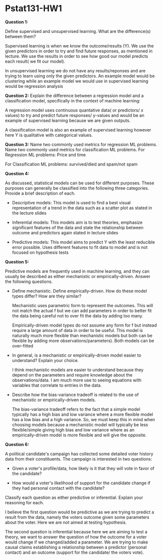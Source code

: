 # Pstat131-HW1

**Question 1:**

Define supervised and unsupervised learning. What are the difference(s) between them?

Supervised learning is when we know the outcome/results (Y). We use the given predictors in order to try and find future responses, as mentioned in lecture. We use the results in order to see how good our model predicts each result( we fit our model).

In unsupervised learning we do not have any results/reponses and are trying to learn using only the given predictors. An example model would be clustering while an example model we would use in supervised learning would be regression analysis

**Question 2:**
Explain the difference between a regression model and a classification model, specifically in the context of machine learning:

A regression model uses continuous quantative data( or predictors/ x values) to try and predict future responses/ y-values and would be an example of supervised learning because we are given outputs.

A classification model is also an example of supervised learning however here Y is qualitative with categorical values.

**Question 3:**
Name two commonly used metrics for regression ML problems. Name two commonly used metrics for classification ML problems.
For Regression ML problems: Price and time

For Classification ML problems: survived/died and spam/not spam

**Question 4:**

As discussed, statistical models can be used for different purposes. These purposes can generally be classified into the following three categories. Provide a brief description of each.

-   Descriptive models: This model is used to find a best visual representation of a trend in the data such as a scatter plot as stated in the lecture slides

-   Inferential models: This models aim is to test theories, emphasize significant features of the data and state the relationship between outcome and predictors again stated in lecture slides

-   Predictive models: This model aims to predict Y with the least reducible error possible. Uses different features to fit data to model and is not focused on hypothesis tests

**Question 5:**

Predictive models are frequently used in machine learning, and they can usually be described as either mechanistic or empirically-driven. Answer the following questions.

-   Define mechanistic. Define empirically-driven. How do these model types differ? How are they similar?

    Mechanistic uses parametric form to represent the outcomes. This will not match the actual f but we can add parameters in order to better fit the data being careful not to over fit the data by adding too many.

    Empirically-driven model types do not assume any form for f but instead require a large amount of data in order to be useful. This model is naturally much more flexible than mechanistic models but both can be flexible by adding more observations/parameters). Both models can be over-fitted

-   In general, is a mechanistic or empirically-driven model easier to understand? Explain your choice.

    I think mechanistic models are easier to understand because they depend on the parameters and require knowledge about the observations/data. I am much more use to seeing equations with variables that correlate to entries in the data.

-   Describe how the bias-variance tradeoff is related to the use of mechanistic or empirically-driven models.

    The bias-variance tradeoff refers to the fact that a simple model typically has a high bias and low variance where a more flexible model has a low bias and a high variance. So, we must keep this in mind when choosing models because a mechanistic model will typically be less flexible/simple giving high bias and low variance where as an empirically-driven model is more flexible and will give the opposite.

**Question 6:**

A political candidate's campaign has collected some detailed voter history data from their constituents. The campaign is interested in two questions:

-   Given a voter's profile/data, how likely is it that they will vote in favor of the candidate?

-   How would a voter's likelihood of support for the candidate change if they had personal contact with the candidate?

Classify each question as either predictive or inferential. Explain your reasoning for each.

I believe the first question would be predictive as we are trying to predict a result from the data, namely the voters outcome given some parameters about the voter. Here we are not aimed at testing hypothesis.

The second question is inferential because here we are aiming to test a theory, we want to answer the question of how the outcome for a voter would change if we changed/added a parameter. We are trying to make causal claims establishing a relationship between a predictor (personal contact) and an outcome (support for the candidate/ the voters vote).
